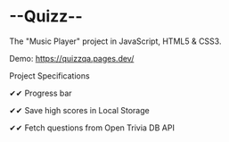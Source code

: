 # --Quizz--
The "Music Player" project in JavaScript, HTML5 & CSS3.

Demo: https://quizzqa.pages.dev/

Project Specifications

✔✔ Progress bar

✔✔ Save high scores in Local Storage 

✔✔ Fetch questions from Open Trivia DB API

